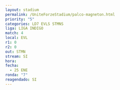 ```yaml
---
layout: stadium
permalink: /UniteForzeStadium/palco-magneton.html
priority: "5"
categories: LD7 EVLS STMNS
liga: LIGA INDIGO
match: 4
local: EVL
r1: 0
r2: 0
out: STMN
stream: SI
hora: 
fecha:
  - 25 ENE
ronda: "7"
reagendado: SI
---
```

	